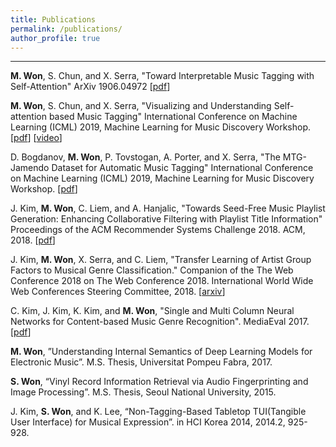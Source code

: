 ```yaml
---
title: Publications
permalink: /publications/
author_profile: true
---
```


---
**M. Won**, S. Chun, and X. Serra, "Toward Interpretable Music Tagging with Self-Attention" ArXiv 1906.04972 [[pdf](https://arxiv.org/abs/1906.04972)]

**M. Won**, S. Chun, and X. Serra, "Visualizing and Understanding Self-attention based Music Tagging" International Conference on Machine Learning (ICML) 2019, Machine Learning for Music Discovery Workshop. [[pdf](https://drive.google.com/file/d/1mYU1fjXkrcQBpTyzuCszyceBm2yNC9_O/view)] [[video](https://slideslive.com/38917230/visualizing-and-understanding-selfattention-based-music-tagging)]

D. Bogdanov, **M. Won**, P. Tovstogan, A. Porter, and X. Serra, "The MTG-Jamendo Dataset for Automatic Music Tagging" International Conference on Machine Learning (ICML) 2019, Machine Learning for Music Discovery Workshop. [[pdf](https://drive.google.com/file/d/1tRRLI0Wz8OTrUpcQnWOokeI0XePkbbGy/view)]

J. Kim, **M. Won**, C. Liem, and A. Hanjalic, "Towards Seed-Free Music Playlist Generation: Enhancing Collaborative Filtering with Playlist Title Information" Proceedings of the ACM Recommender Systems Challenge 2018. ACM, 2018. [[pdf](https://dl.acm.org/citation.cfm?id=3267485)]

J. Kim, **M. Won**, X. Serra, and C. Liem, "Transfer Learning of Artist Group Factors to Musical Genre Classification." Companion of the The Web Conference 2018 on The Web Conference 2018. International World Wide Web Conferences Steering Committee, 2018. [[arxiv](https://arxiv.org/abs/1805.02043)]


C. Kim, J. Kim, K. Kim, and **M. Won**, "Single and Multi Column Neural Networks for Content-based Music Genre Recognition". MediaEval 2017. [[pdf](http://slim-sig.irisa.fr/me17/Mediaeval_2017_paper_47.pdf)]


**M. Won**, ”Understanding Internal Semantics of Deep Learning Models for Electronic Music”. M.S. Thesis, Universitat Pompeu Fabra, 2017. 

**S. Won**, “Vinyl Record Information Retrieval via Audio Fingerprinting and Image Processing”. M.S. Thesis, Seoul National University, 2015.

J. Kim, **S. Won**, and K. Lee, “Non-Tagging-Based Tabletop TUI(Tangible User Interface) for Musical Expression”. in HCI Korea 2014, 2014.2, 925-928.


